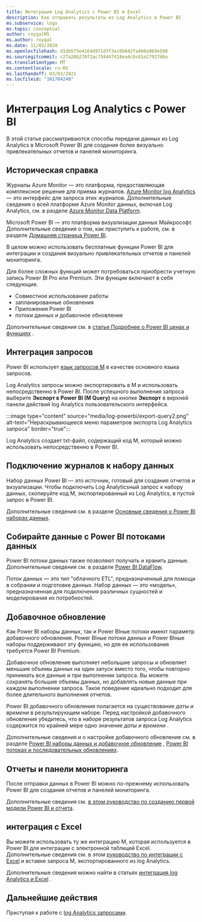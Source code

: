 ```yaml
---
title: Интеграция Log Analytics с Power BI и Excel
description: Как отправить результаты из Log Analytics в Power BI
ms.subservice: logs
ms.topic: conceptual
author: roygalMS
ms.author: roygal
ms.date: 11/03/2020
ms.openlocfilehash: d1db5f5e4164d971dff3ec6b042fa4b0a969e508
ms.sourcegitcommit: c27a20b278f2ac758447418ea4c8c61e27927d6a
ms.translationtype: MT
ms.contentlocale: ru-RU
ms.lasthandoff: 03/03/2021
ms.locfileid: "101704248"
---
```

# <a name="log-analytics-integration-with-power-bi"></a>Интеграция Log Analytics с Power BI

В этой статье рассматриваются способы передачи данных из Log Analytics в Microsoft Power BI для создания более визуально привлекательных отчетов и панелей мониторинга. 

## <a name="background"></a>Историческая справка 

Журналы Azure Monitor — это платформа, предоставляющая комплексное решение для приема журналов. [Azure Monitor log Analytics](../platform/data-platform.md#) — это интерфейс для запроса этих журналов. Дополнительные сведения о всей платформе Azure Monitor данных, включая Log Analytics, см. в разделе [Azure Monitor Data Platform](../data-platform.md). 

Microsoft Power BI — это платформа визуализации данных Майкрософт. Дополнительные сведения о том, как приступить к работе, см. в разделе [Домашняя страница Power BI](https://powerbi.microsoft.com/). 


В целом можно использовать бесплатные функции Power BI для интеграции и создания визуально привлекательных отчетов и панелей мониторинга.

Для более сложных функций может потребоваться приобрести учетную запись Power BI Pro или Premium. Эти функции включают в себя следующие. 
 - Совместное использование работы 
 - запланированные обновления
 - Приложения Power BI 
 - потоки данных и добавочное обновление 

Дополнительные сведения см. в [статье Подробнее о Power BI ценах и функциях](https://powerbi.microsoft.com/pricing/) . 

## <a name="integrating-queries"></a>Интеграция запросов  

Power BI использует [язык запросов M](/powerquery-m/power-query-m-language-specification/) в качестве основного языка запросов. 

Log Analytics запросы можно экспортировать в M и использовать непосредственно в Power BI. После успешного выполнения запроса выберите **Экспорт в Power BI (M Query)** на кнопке **Экспорт** в верхней панели действий log Analytics пользовательского интерфейса.


:::image type="content" source="media/log-powerbi/export-query2.png" alt-text="Нераскрывающееся меню параметров экспорта Log Analytics запроса" border="true":::

Log Analytics создает txt-файл, содержащий код M, который можно использовать непосредственно в Power BI.

## <a name="connecting-your-logs-to-a-dataset"></a>Подключение журналов к набору данных 

Набор данных Power BI — это источник, готовый для создания отчетов и визуализации. Чтобы подключить Log Analyticsный запрос к набору данных, скопируйте код M, экспортированный из Log Analytics, в пустой запрос в Power BI. 

Дополнительные сведения см. в разделе [Основные сведения о Power BI наборах данных](/power-bi/service-datasets-understand/). 

## <a name="collect-data-with-power-bi-dataflows"></a>Собирайте данные с Power BI потоками данных 

Power BI потоки данных также позволяют получать и хранить данные. Дополнительные сведения см. в разделе [Power BI DataFlow](/power-bi/service-dataflows-overview).

Поток данных — это тип "облачного ETL", предназначенный для помощи в собрании и подготовке данных. Набор данных — это «модель», предназначенная для подключения различных сущностей и моделирования их потребностей.

## <a name="incremental-refresh"></a>Добавочное обновление 

Как Power BI наборы данных, так и Power BIные потоки имеют параметр добавочного обновления. Power BIные потоки данных и Power BIные наборы поддерживают эту функцию, но для ее использования требуется Power BI Premium.  


Добавочное обновление выполняет небольшие запросы и обновляет меньшие объемы данных на один запуск вместо того, чтобы повторно принимать все данные и при выполнении запроса. Вы можете сохранять большие объемы данных, но добавлять новые данные при каждом выполнении запроса. Такое поведение идеально подходит для более длительного выполнения отчетов.

Power BI добавочного обновления полагается на существование *даты и времени* в результирующем наборе. Перед настройкой добавочного обновления убедитесь, что в наборе результатов запроса Log Analytics содержится по крайней мере одно значение *даты и времени* . 

Дополнительные сведения и о настройке добавочного обновления см. в разделе [Power BI наборы данных и добавочное обновление](/power-bi/service-premium-incremental-refresh) , [Power BI потоках и последовательных обновлениях](/power-bi/service-dataflows-incremental-refresh).

## <a name="reports-and-dashboards"></a>Отчеты и панели мониторинга

После отправки данных в Power BI можно по-прежнему использовать Power BI для создания отчетов и панелей мониторинга.

Дополнительные сведения см. [в этом руководство по созданию первой модели Power BI и отчета](/learn/modules/build-your-first-power-bi-report/).  

## <a name="excel-integration"></a>интеграция с Excel

Вы можете использовать ту же интеграцию M, которая используется в Power BI для интеграции с электронной таблицей Excel. Дополнительные сведения см. в этом [руководство по интеграции с Excel](https://support.microsoft.com/office/import-data-from-external-data-sources-power-query-be4330b3-5356-486c-a168-b68e9e616f5a) и вставке запроса M, экспортированного из log Analytics.

Дополнительные сведения можно найти в статьях [интеграция log Analytics и Excel](log-excel.md) .

## <a name="next-steps"></a>Дальнейшие действия

Приступая к работе с [log Analytics запросами](./log-query-overview.md).